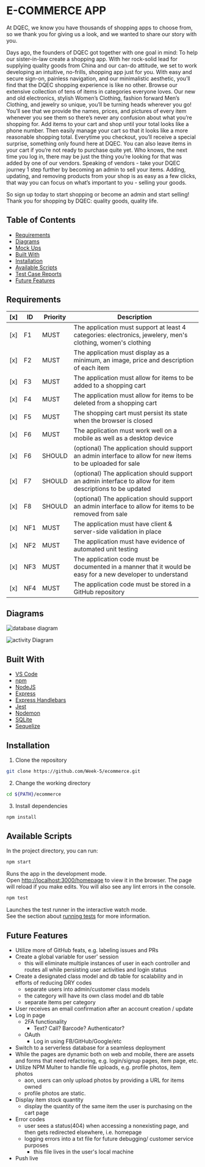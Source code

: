 # E-COMMERCE APP

At DQEC, we know you have thousands of shopping apps to choose from, so we thank you for giving us a look, and we wanted to share our story with you.

Days ago, the founders of DQEC got together with one goal in mind: To help our sister-in-law create a shopping app. With her rock-solid lead for supplying quality goods from China and our can-do attitude, we set to work developing an intuitive, no-frills, shopping app just for you. With easy and secure sign-on, painless navigation, and our minimalistic aesthetic, you’ll find that the DQEC shopping experience is like no other. Browse our extensive collection of tens of items in categories everyone loves. Our new and old electronics, stylish Women’s Clothing, fashion forward Men’s Clothing, and jewelry so unique, you’ll be turning heads wherever you go! You’ll see that we provide the names, prices, and pictures of every item whenever you see them so there’s never any confusion about what you’re shopping for. Add items to your cart and shop until your total looks like a phone number. Then easily manage your cart so that it looks like a more reasonable shopping total. Everytime you checkout, you’ll receive a special surprise, something only found here at DQEC. You can also leave items in your cart if you’re not ready to purchase quite yet. Who knows, the next time you log in, there may be just the thing you’re looking for that was added by one of our vendors. Speaking of vendors - take your DQEC journey 1 step further by becoming an admin to sell your items. Adding, updating, and removing products from your shop is as easy as a few clicks, that way you can focus on what’s important to you - selling your goods.

So sign up today to start shopping or become an admin and start selling! Thank you for shopping by DQEC: quality goods, quality life.

## Table of Contents

- [Requirements](#Requirements)
- [Diagrams](#Diagrams)
- [Mock Ups](./public/assets/mockup)
- [Built With](#Built-With)
- [Installation](#Installation)
- [Available Scripts](#Available-Scripts)
- [Test Case Reports](./test)
- [Future Features](#Future-Features)

## Requirements

| [x]  | ID   | Priority | Description                                                  |
| ---- | ---- | -------- | ------------------------------------------------------------ |
| [x]  | F1   | MUST     | The application must support at least 4 categories: electronics, jewelery, men's clothing, women's clothing |
| [x]  | F2   | MUST     | The application must display as a minimum, an image, price and description of each item |
| [x]  | F3   | MUST     | The application must allow for items to be added to a shopping cart |
| [x]  | F4   | MUST     | The application must allow for items to be deleted from a shopping cart |
| [x]  | F5   | MUST     | The shopping cart must persist its state when the browser is closed |
| [x]  | F6   | MUST     | The application must work well on a mobile as well as a desktop device |
| [x]  | F6   | SHOULD   | (optional) The application should support an admin interface to allow for new items to be uploaded for sale |
| [x]  | F7   | SHOULD   | (optional) The application should support an admin interface to allow for item descriptions to be updated |
| [x]  | F8   | SHOULD   | (optional) The application should support an admin interface to allow for items to be removed from sale |
| [x]  | NF1  | MUST     | The application must have client & server-side validation in place |
| [x]  | NF2  | MUST     | The application must have evidence of automated unit testing |
| [x]  | NF3  | MUST     | The application code must be documented in a manner that it would be easy for a new developer to understand |
| [x]  | NF4  | MUST     | The application code must be stored in a GitHub repository   |

## Diagrams

![database diagram](./public/assets/readmeAssets/db.png)

![activity Diagram](./public/assets/readmeAssets/activityDiagram.png)

## Built With

- [VS Code](https://code.visualstudio.com/)
- [npm](https://www.npmjs.com/)
- [NodeJS](https://nodejs.org/en/)
- [Express](https://expressjs.com/)
- [Express Handlebars](https://www.npmjs.com/package/express-handlebars)
- [Jest](https://jestjs.io/)
- [Nodemon](https://nodemon.io/)
- [SQLite](https://www.sqlite.org/index.html)
- [Sequelize](https://sequelize.org/master/manual/getting-started.html)

## Installation

1. Clone the repository

```bash
git clone https://github.com/Week-5/ecommerce.git
```

2. Change the working directory

```bash
cd ${PATH}/ecommerce
```

3. Install dependencies

```bash
npm install
```

## Available Scripts
In the project directory, you can run:

```bash
npm start
```
Runs the app in the development mode.<br />
Open [http://localhost:3000/homepage](http://localhost:3000/homepage) to view it in the browser.
The page will reload if you make edits.
You will also see any lint errors in the console.

```bash
npm test
```
Launches the test runner in the interactive watch mode.<br />
See the section about [running tests](https://www.npmjs.com/package/jest) for more information.

## Future Features

- Utilize more of GitHub feats, e.g. labeling issues and PRs
- Create a global variable for user' session
  - this will eliminate multiple instances of user in each controller and routes all while persisting user activities and login status
- Create a designated class model and db table for scalability and in efforts of reducing DRY codes
  - separate users into admin/customer class models
  - the category will have its own class model and db table
  - separate items per category
- User receives an email confirmation after an account creation / update
- Log in page
  - 2FA functionality
    - Text? Call? Barcode? Authenticator?
  - OAuth
    - Log in using FB/GitHub/Google/etc
- Switch to a serverless database for a seamless deployment
- While the pages are dynamic both on web and mobile, there are assets and forms that need refactoring, e.g. login/signup pages, item page, etc.
- Utilize NPM Multer to handle file uploads, e.g. profile photos, item photos
  - aon, users can only upload photos by providing a URL for items owned
  - profile photos are static.
- Display item stock quantity
  - display the quantity of the same item the user is purchasing on the cart page
- Error codes
  - user sees a status(404) when accessing a nonexisting page, and then gets redirected elsewhere, i.e. homepage
  - logging errors into a txt file for future debugging/ customer service purposes
    - this file lives in the user's local machine
- Push live

